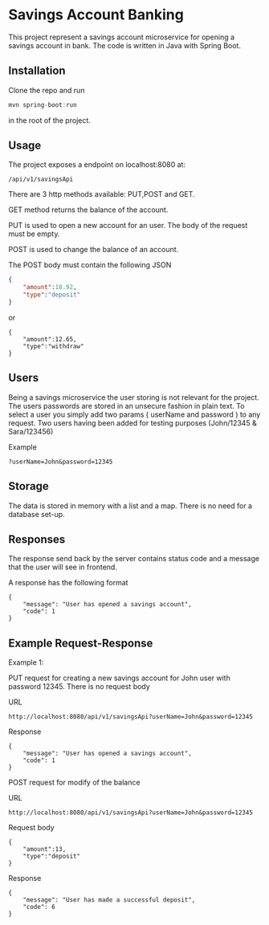 # Savings Account Banking

This project represent a savings account microservice for opening a savings account in bank. The code is written in Java with Spring Boot.

## Installation

Clone the repo and run
```java
mvn spring-boot:run
```
in the root of the project.

## Usage

The project exposes a endpoint on localhost:8080 at:
```
/api/v1/savingsApi
```

There are 3 http methods available: PUT,POST and GET.

GET method returns the balance of the account.


PUT is used to open a new account for an user. The body of the request must be empty.


POST is used to change the balance of an account.

The POST body must contain the following JSON

```json
{
    "amount":18.92,
    "type":"deposit"
}
```

or

```
{
    "amount":12.65,
    "type":"withdraw"
}
```

## Users

Being a savings microservice the user storing is not relevant for the project. The users passwords are stored in an unsecure fashion in plain text. To select a user you simply add two params ( userName and password ) to any request. Two users having been added for testing purposes (John/12345 & Sara/123456)

Example

```
?userName=John&password=12345
```

## Storage

The data is stored in memory with a list and a map. There is no need for a database set-up.

## Responses

The response send back by the server contains status code and a message that the user will see in frontend.

A response has the following format

```
{
    "message": "User has opened a savings account",
    "code": 1
}
```

## Example Request-Response

Example 1:


PUT request for creating a new savings account for John user with password 12345. There is no request body

URL

```
http://localhost:8080/api/v1/savingsApi?userName=John&password=12345
```
Response

```
{
    "message": "User has opened a savings account",
    "code": 1
}
```

POST request for modify of the balance

URL

```
http://localhost:8080/api/v1/savingsApi?userName=John&password=12345
```


Request body

```
{
    "amount":13,
    "type":"deposit"
}
```

Response

```
{
    "message": "User has made a successful deposit",
    "code": 6
}
```
